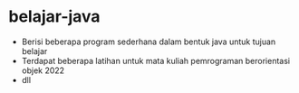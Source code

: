 # belajar-java

-  Berisi beberapa program sederhana dalam bentuk java untuk tujuan belajar
-  Terdapat beberapa latihan untuk mata kuliah pemrograman berorientasi objek 2022
-  dll
